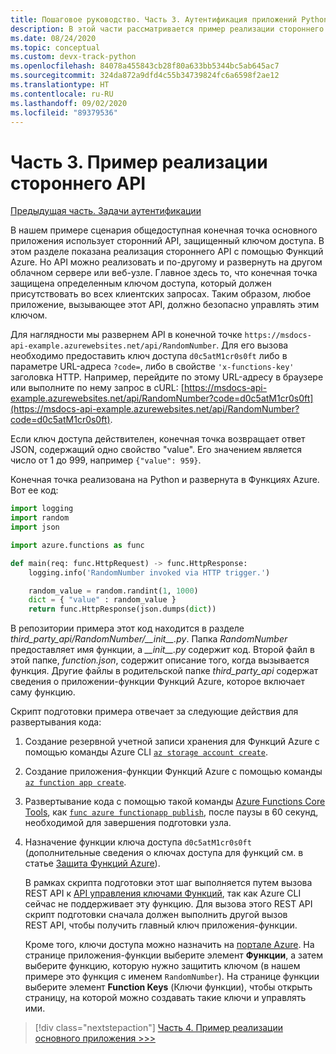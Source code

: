 ```yaml
---
title: Пошаговое руководство. Часть 3. Аутентификация приложений Python в службах Azure
description: В этой части рассматривается пример реализации стороннего API с помощью Функций Azure и описывается способ защиты конечной точки с помощью ключа доступа.
ms.date: 08/24/2020
ms.topic: conceptual
ms.custom: devx-track-python
ms.openlocfilehash: 84078a455843cb28f80a633bb5344bc5ab645ac7
ms.sourcegitcommit: 324da872a9dfd4c55b34739824fc6a6598f2ae12
ms.translationtype: HT
ms.contentlocale: ru-RU
ms.lasthandoff: 09/02/2020
ms.locfileid: "89379536"
---
```

# <a name="part-3-example-third-party-api-implementation"></a>Часть 3. Пример реализации стороннего API

[Предыдущая часть. Задачи аутентификации](walkthrough-tutorial-authentication-02.md)

В нашем примере сценария общедоступная конечная точка основного приложения использует сторонний API, защищенный ключом доступа. В этом разделе показана реализация стороннего API с помощью Функций Azure. Но API можно реализовать и по-другому и развернуть на другом облачном сервере или веб-узле. Главное здесь то, что конечная точка защищена определенным ключом доступа, который должен присутствовать во всех клиентских запросах. Таким образом, любое приложение, вызывающее этот API, должно безопасно управлять этим ключом.

Для наглядности мы развернем API в конечной точке `https://msdocs-api-example.azurewebsites.net/api/RandomNumber`. Для его вызова необходимо предоставить ключ доступа `d0c5atM1cr0s0ft` либо в параметре URL-адреса `?code=`, либо в свойстве `'x-functions-key'` заголовка HTTP. Например, перейдите по этому URL-адресу в браузере или выполните по нему запрос в cURL: [https://msdocs-api-example.azurewebsites.net/api/RandomNumber?code=d0c5atM1cr0s0ft](https://msdocs-api-example.azurewebsites.net/api/RandomNumber?code=d0c5atM1cr0s0ft).

Если ключ доступа действителен, конечная точка возвращает ответ JSON, содержащий одно свойство "value". Его значением является число от 1 до 999, например `{"value": 959}`.

Конечная точка реализована на Python и развернута в Функциях Azure. Вот ее код:

```python
import logging
import random
import json

import azure.functions as func

def main(req: func.HttpRequest) -> func.HttpResponse:
    logging.info('RandomNumber invoked via HTTP trigger.')

    random_value = random.randint(1, 1000)
    dict = { "value" : random_value }
    return func.HttpResponse(json.dumps(dict))
```

В репозитории примера этот код находится в разделе *third_party_api/RandomNumber/\_\_init\_\_.py*. Папка *RandomNumber* предоставляет имя функции, а *\_\_init\_\_.py* содержит код. Второй файл в этой папке, *function.json*, содержит описание того, когда вызывается функция. Другие файлы в родительской папке *third_party_api* содержат сведения о приложении-функции Функций Azure, которое включает саму функцию.

Скрипт подготовки примера отвечает за следующие действия для развертывания кода:

1. Создание резервной учетной записи хранения для Функций Azure с помощью команды Azure CLI [`az storage account create`](/cli/azure/storage/account?view=azure-cli-latest#az-storage-account-create).

1. Создание приложения-функции Функций Azure с помощью команды [`az function app create`](/cli/azure/functionapp?view=azure-cli-latest#az-functionapp-create).

1. Развертывание кода с помощью такой команды [Azure Functions Core Tools](/azure/azure-functions/functions-run-local?tabs=linux%2Ccsharp%2Cbash), как [`func azure functionapp publish`](/azure/azure-functions/functions-run-local?tabs=linux%2Ccsharp%2Cbash#project-file-deployment), после паузы в 60 секунд, необходимой для завершения подготовки узла.

1. Назначение функции ключа доступа `d0c5atM1cr0s0ft` (дополнительные сведения о ключах доступа для функций см. в статье [Защита Функций Azure](/azure/azure-functions/security-concepts)).

    В рамках скрипта подготовки этот шаг выполняется путем вызова REST API к [API управления ключами Функций](https://github.com/Azure/azure-functions-host/wiki/Key-management-API), так как Azure CLI сейчас не поддерживает эту функцию. Для вызова этого REST API скрипт подготовки сначала должен выполнить другой вызов REST API, чтобы получить главный ключ приложения-функции.

    Кроме того, ключи доступа можно назначить на [портале Azure](https://portal.azure.com). На странице приложения-функции выберите элемент **Функции**, а затем выберите функцию, которую нужно защитить ключом (в нашем примере это функция с именем `RandomNumber`). На странице функции выберите элемент **Function Keys** (Ключи функции), чтобы открыть страницу, на которой можно создавать такие ключи и управлять ими.

> [!div class="nextstepaction"]
> [Часть 4. Пример реализации основного приложения >>>](walkthrough-tutorial-authentication-04.md)
